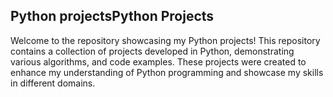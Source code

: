 ## Python projectsPython Projects

Welcome to the repository showcasing my Python projects! This repository contains a collection of projects developed in Python, demonstrating various algorithms, and code examples. These projects were created to enhance my understanding of Python programming and showcase my skills in different domains.
